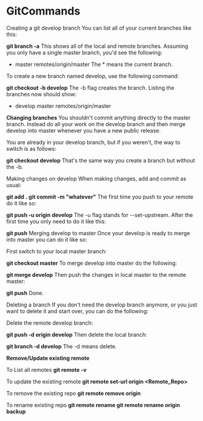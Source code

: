 # GitCommands

Creating a git develop branch
You can list all of your current branches like this:

**git branch -a**
This shows all of the local and remote branches. Assuming you only have a single master branch, you'd see the following:

* master
  remotes/origin/master
The * means the current branch.

To create a new branch named develop, use the following command:

**git checkout -b develop**
The -b flag creates the branch. Listing the branches now should show:

* develop
  master
  remotes/origin/master
  
**Changing branches**
You shouldn't commit anything directly to the master branch. Instead do all your work on the develop branch and then merge develop into master whenever you have a new public release.

You are already in your develop branch, but if you weren't, the way to switch is as follows:

**git checkout develop**
That's the same way you create a branch but without the -b.

Making changes on develop
When making changes, add and commit as usual:

**git add .**
**git commit -m "whatever"**
The first time you push to your remote do it like so:

**git push -u origin develop**
The -u flag stands for --set-upstream. After the first time you only need to do it like this:

**git push**
Merging develop to master
Once your develop is ready to merge into master you can do it like so:

First switch to your local master branch:

**git checkout master**
To merge develop into master do the following:

**git merge develop**
Then push the changes in local master to the remote master:

**git push**
Done.

Deleting a branch
If you don't need the develop branch anymore, or you just want to delete it and start over, you can do the following:

Delete the remote develop branch:

**git push -d origin develop**
Then delete the local branch:

**git branch -d develop**
The -d means delete.

**Remove/Update existing remote**

To List all remotes
**git remote -v**

To update the existing remote
**git remote set-url origin <Remote_Repo>**

To remove the existing repo
**git remote remove origin**

To rename existing repo
**git remote rename <old-name> <new-name>**
**git remote rename origin backup**

